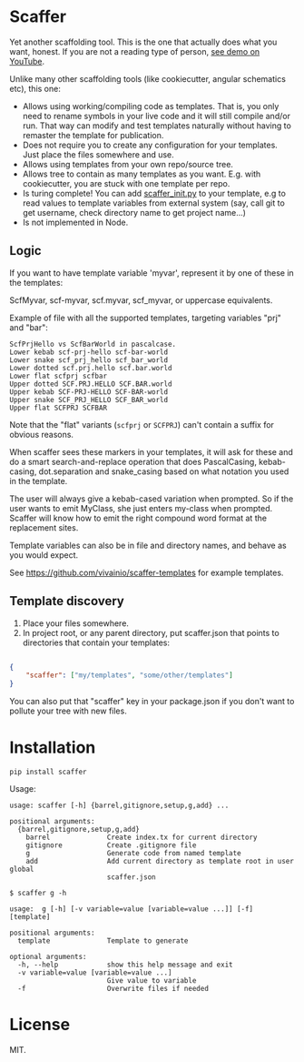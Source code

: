 # Scaffer

Yet another scaffolding tool. This is the one that actually does what you want, honest. If you are not a reading type of
person, [see demo on YouTube](https://www.youtube.com/watch?v=WrXONcpl87A).

Unlike many other scaffolding tools (like cookiecutter, angular schematics etc), this one:

- Allows using working/compiling code as templates. That is, you only need to rename symbols in your live code and
it will still compile and/or run. That way can modify and test templates naturally without having to remaster the template for publication.
- Does not require you to create any configuration for your templates. Just place the files somewhere and use.
- Allows using templates from your own repo/source tree.
- Allows tree to contain as many templates as you want. E.g. with cookiecutter, you are stuck with one template per repo.
- Is turing complete! You can add [scaffer_init.py](https://github.com/vivainio/scaffer-templates/blob/master/templates/cs-lib/scaffer_init.py) 
  to your template, e.g to read values to template variables from external system (say, call git to get username, 
  check directory name to get project name...)
- Is not implemented in Node.

## Logic

If you want to have template variable 'myvar', represent it by one of these in the templates:

ScfMyvar, scf-myvar, scf.myvar, scf_myvar, or uppercase equivalents.

Example of file with all the supported templates, targeting variables "prj" and "bar":
```
ScfPrjHello vs ScfBarWorld in pascalcase.
Lower kebab scf-prj-hello scf-bar-world
Lower snake scf_prj_hello scf_bar_world
Lower dotted scf.prj.hello scf.bar.world
Lower flat scfprj scfbar
Upper dotted SCF.PRJ.HELLO SCF.BAR.world
Upper kebab SCF-PRJ-HELLO SCF-BAR-world
Upper snake SCF_PRJ_HELLO SCF_BAR_world
Upper flat SCFPRJ SCFBAR
```

Note that the "flat" variants (`scfprj` or `SCFPRJ`) can't contain a suffix for obvious reasons.

When scaffer sees these markers in your templates, it will ask for these and do a smart search-and-replace operation that does
PascalCasing, kebab-casing, dot.separation and snake_casing based on what notation you used in the template.

The user will always give a kebab-cased variation when prompted. So if the user wants to emit MyClass, she just enters
my-class when prompted. Scaffer will know how to emit the right compound word format at the replacement sites.

Template variables can also be in file and directory names, and behave as you would expect.

See https://github.com/vivainio/scaffer-templates for example templates.

## Template discovery

1. Place your files somewhere.
2. In project root, or any parent directory, put scaffer.json that points to directories that contain your templates:

```json

{
    "scaffer": ["my/templates", "some/other/templates"]
}

```


You can also put that "scaffer" key in your package.json if you don't want to pollute your tree with new files.


# Installation

```
pip install scaffer
```

Usage:

```
usage: scaffer [-h] {barrel,gitignore,setup,g,add} ...

positional arguments:
  {barrel,gitignore,setup,g,add}
    barrel              Create index.tx for current directory
    gitignore           Create .gitignore file
    g                   Generate code from named template
    add                 Add current directory as template root in user global
                        scaffer.json

$ scaffer g -h

usage:  g [-h] [-v variable=value [variable=value ...]] [-f] [template]

positional arguments:
  template              Template to generate

optional arguments:
  -h, --help            show this help message and exit
  -v variable=value [variable=value ...]
                        Give value to variable
  -f                    Overwrite files if needed

```


# License

MIT.
